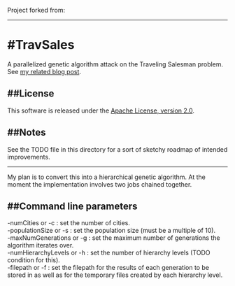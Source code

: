 Project forked from: 

***
#TravSales
=========

A parallelized genetic algorithm attack on the Traveling Salesman problem. See [my related blog post](http://www.kickasslabs.com/2011/10/10/traveling-salesman-attack/ "Traveling Salesman Attack").

##License
-------

This software is released under the [Apache License, version 2.0](http://www.apache.org/licenses/LICENSE-2.0 "Apache License 2.0").

##Notes
-----

See the TODO file in this directory for a sort of sketchy roadmap of intended improvements.
***

My plan is to convert this into a hierarchical genetic algorithm. At the moment the implementation involves two jobs chained together.

##Command line parameters
-----
-numCities or -c : set the number of cities.  
-populationSize or -s : set the population size (must be a multiple of 10).  
-maxNumGenerations or -g : set the maximum number of generations the algorithm iterates over.  
-numHierarchyLevels or -h : set the number of hierarchy levels (TODO condition for this).  
-filepath or -f : set the filepath for the results of each generation to be stored in as well as for the temporary files created by each hierarchy level.  
